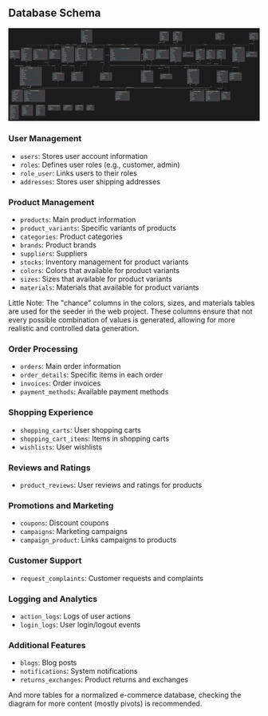 ## Database Schema

![DB Diagram](./diagram.png)

### User Management
- `users`: Stores user account information
- `roles`: Defines user roles (e.g., customer, admin)
- `role_user`: Links users to their roles
- `addresses`: Stores user shipping addresses

### Product Management
- `products`: Main product information
- `product_variants`: Specific variants of products
- `categories`: Product categories
- `brands`: Product brands
- `suppliers`: Suppliers
- `stocks`: Inventory management for product variants
- `colors`: Colors that available for product variants
- `sizes`: Sizes that available for product variants
- `materials`: Materials that available for product variants

Little Note: The "chance" columns in the colors, sizes, and materials tables are used for the seeder in the web project. These columns ensure that not every possible combination of values is generated, allowing for more realistic and controlled data generation.

### Order Processing
- `orders`: Main order information
- `order_details`: Specific items in each order
- `invoices`: Order invoices
- `payment_methods`: Available payment methods

### Shopping Experience
- `shopping_carts`: User shopping carts
- `shopping_cart_items`: Items in shopping carts
- `wishlists`: User wishlists

### Reviews and Ratings
- `product_reviews`: User reviews and ratings for products

### Promotions and Marketing
- `coupons`: Discount coupons
- `campaigns`: Marketing campaigns
- `campaign_product`: Links campaigns to products

### Customer Support
- `request_complaints`: Customer requests and complaints

### Logging and Analytics
- `action_logs`: Logs of user actions
- `login_logs`: User login/logout events

### Additional Features
- `blogs`: Blog posts
- `notifications`: System notifications
- `returns_exchanges`: Product returns and exchanges

And more tables for a normalized e-commerce database, checking the diagram for more content (mostly pivots) is recommended. 
